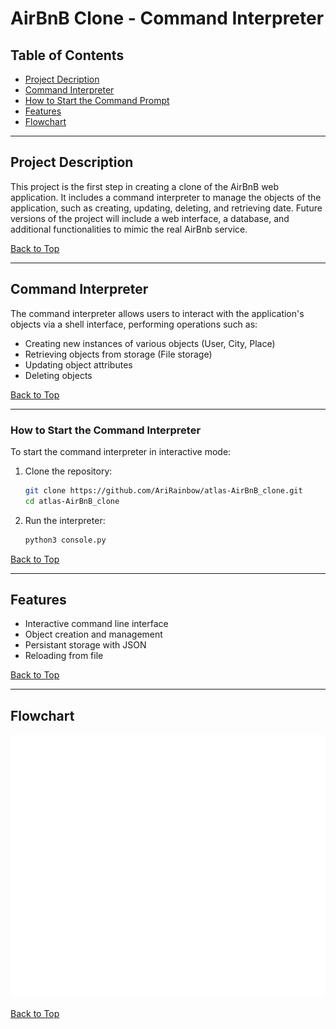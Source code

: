 # AirBnB Clone - Command Interpreter

## Table of Contents
- [Project Decription](#project-description)
- [Command Interpreter](#command-interpreter)
- [How to Start the Command Prompt](#how-to-start-the-command-interpreter)
- [Features](#features)
- [Flowchart](#flowchart)

---

## Project Description
This project is the first step in creating a clone of the AirBnB web
application. It includes a command interpreter to manage the objects of the
application, such as creating, updating, deleting, and retrieving date. Future
versions of the project will include a web interface, a database, and 
additional functionalities to mimic the real AirBnb service.

[Back to Top](#table-of-contents)

---

## Command Interpreter
The command interpreter allows users to interact with the application's objects
via a shell interface, performing operations such as:

- Creating new instances of various objects (User, City, Place)
- Retrieving objects from storage (File storage)
- Updating object attributes
- Deleting objects

[Back to Top](#table-of-contents)

---

### How to Start the Command Interpreter
To start the command interpreter in interactive mode:
1. Clone the repository:
   ```bash
   git clone https://github.com/AriRainbow/atlas-AirBnB_clone.git
   cd atlas-AirBnB_clone
   ```
2. Run the interpreter:
   ```bash
   python3 console.py
   ```

[Back to Top](#table-of-contents)

---

## Features
- Interactive command line interface
- Object creation and management
- Persistant storage with JSON
- Reloading from file

[Back to Top](#table-of-contents)

---

## Flowchart
![Flowchart](mermaid-flow.svg)

[Back to Top](#table-of-contents)
